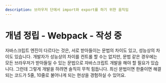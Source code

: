 ```yaml
---
description: 브라우저 단에서 import와 export를 하기 위한 움직임
---
```


# 개념 정립 - Webpack - 작성 중

자바스크립트 엔진이 다르다는 것은, 서로 받아들이는 문법의 차이도 있고, 성능상의 차이도 있습니다. 개발자가 성능상의 차이를 컨트롤 할 수는 없지만, 문법 같은 경우에는 모든 브라우저가 받아들일 수 있는 문법으로 자바스크립트 개발을 해야 할 필요가 있습니다. 그런데 그렇게 개발을 하려면 솔직히 무척 힘듭니다. 최신 문법이면 한줄이면 해결되는 코드가 5줄, 10줄로 불어나게 되는 현상을 경험하실 수 있어요. 

